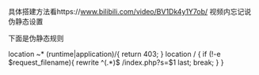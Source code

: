 具体搭建方法看https://www.bilibili.com/video/BV1Dk4y1Y7ob/
视频内忘记说伪静态设置

下面是伪静态规则

location ~* (runtime|application)/{
	return 403;
}
location / {
	if (!-e $request_filename){
		rewrite  ^(.*)$  /index.php?s=$1  last;   break;
	}
}
